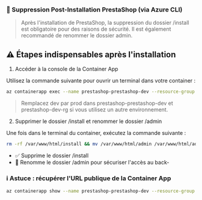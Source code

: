 ### 🔧 Suppression Post-Installation PrestaShop (via Azure CLI)

> Après l'installation de PrestaShop, la suppression du dossier /install est obligatoire pour des raisons de sécurité. Il est également recommandé de renommer le dossier admin.

## ⚠️ Étapes indispensables après l'installation

1.  Accéder à la console de la Container App

Utilisez la commande suivante pour ouvrir un terminal dans votre container :

```sh
az containerapp exec --name prestashop-prestashop-dev --resource-group prestashop-dev-rg --command /bin/bash
```

> Remplacez dev par prod dans prestashop-prestashop-dev et prestashop-dev-rg si vous utilisez un autre environnement.

2.  Supprimer le dossier /install et renommer le dossier /admin

Une fois dans le terminal du container, exécutez la commande suivante :

```sh
rm -rf /var/www/html/install && mv /var/www/html/admin /var/www/html/admin0811mvbwbeeftuqlevv
```

- ✅ Supprime le dossier /install
- 🔐 Renomme le dossier /admin pour sécuriser l'accès au back-

### ℹ️ Astuce : récupérer l'URL publique de la Container App

```sh
az containerapp show --name prestashop-prestashop-dev --resource-group prestashop-dev-rg --query "{Status: properties.runningStatus, URL: properties.configuration.ingress.fqdn}" --output table
```

